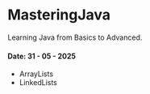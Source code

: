 # MasteringJava
Learning Java from Basics to Advanced.

#### Date: 31 - 05 - 2025
* ArrayLists
* LinkedLists